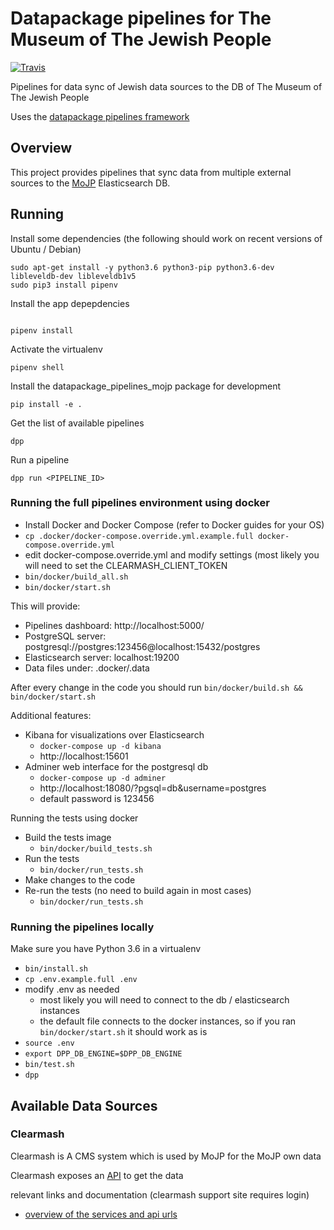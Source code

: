 # Datapackage pipelines for The Museum of The Jewish People

[![Travis](https://img.shields.io/travis/Beit-Hatfutsot/mojp-dbs-pipelines/master.svg)](https://travis-ci.org/Beit-Hatfutsot/mojp-dbs-pipelines)

Pipelines for data sync of Jewish data sources to the DB of The Museum of The Jewish People

Uses the [datapackage pipelines framework](https://github.com/frictionlessdata/datapackage-pipelines)


## Overview

This project provides pipelines that sync data from multiple external sources to the [MoJP](http://dbs.bh.org.il/) Elasticsearch DB.


## Running

Install some dependencies (the following should work on recent versions of Ubuntu / Debian)

```
sudo apt-get install -y python3.6 python3-pip python3.6-dev libleveldb-dev libleveldb1v5
sudo pip3 install pipenv
```

Install the app depepdencies

```

pipenv install
```

Activate the virtualenv

```
pipenv shell
```

Install the datapackage_pipelines_mojp package for development

```
pip install -e .
```

Get the list of available pipelines

```
dpp
```

Run a pipeline

```
dpp run <PIPELINE_ID>
```



### Running the full pipelines environment using docker

* Install Docker and Docker Compose (refer to Docker guides for your OS)
* `cp .docker/docker-compose.override.yml.example.full docker-compose.override.yml`
* edit docker-compose.override.yml and modify settings (most likely you will need to set the CLEARMASH_CLIENT_TOKEN
* `bin/docker/build_all.sh`
* `bin/docker/start.sh`

This will provide:

* Pipelines dashboard: http://localhost:5000/
* PostgreSQL server: postgresql://postgres:123456@localhost:15432/postgres
* Elasticsearch server: localhost:19200
* Data files under: .docker/.data

After every change in the code you should run `bin/docker/build.sh && bin/docker/start.sh`

Additional features:

* Kibana for visualizations over Elasticsearch
  * `docker-compose up -d kibana`
  * http://localhost:15601
* Adminer web interface for the postgresql db
  * `docker-compose up -d adminer`
  * http://localhost:18080/?pgsql=db&username=postgres
  * default password is 123456

Running the tests using docker

* Build the tests image
  * `bin/docker/build_tests.sh`
* Run the tests
  * `bin/docker/run_tests.sh`
* Make changes to the code
* Re-run the tests (no need to build again in most cases)
  * `bin/docker/run_tests.sh`

### Running the pipelines locally

Make sure you have Python 3.6 in a virtualenv

* `bin/install.sh`
* `cp .env.example.full .env`
* modify .env as needed
  * most likely you will need to connect to the db / elasticsearch instances
  * the default file connects to the docker instances, so if you ran `bin/docker/start.sh` it should work as is
* `source .env`
* `export DPP_DB_ENGINE=$DPP_DB_ENGINE`
* `bin/test.sh`
* `dpp`


## Available Data Sources

### Clearmash

Clearmash is A CMS system which is used by MoJP for the MoJP own data

Clearmash exposes an [API](https://bh.clearmash.com/API/V5/Services/) to get the data

relevant links and documentation (clearmash support site requires login)

* [overview of the services and api urls](https://www.clearmash.com/skn/c7/Support/e1043/External_Resources_API__Server_API_)
